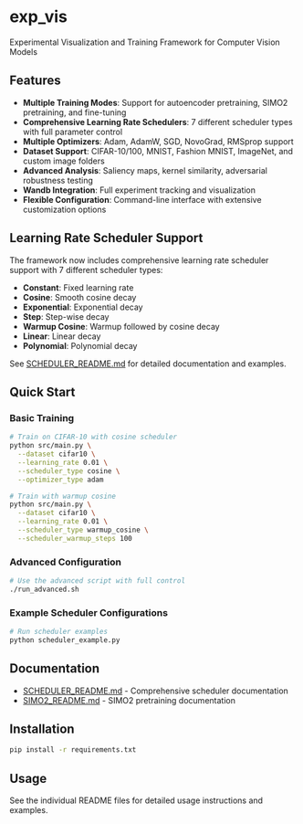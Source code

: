 # exp_vis

Experimental Visualization and Training Framework for Computer Vision Models

## Features

- **Multiple Training Modes**: Support for autoencoder pretraining, SIMO2 pretraining, and fine-tuning
- **Comprehensive Learning Rate Schedulers**: 7 different scheduler types with full parameter control
- **Multiple Optimizers**: Adam, AdamW, SGD, NovoGrad, RMSprop support
- **Dataset Support**: CIFAR-10/100, MNIST, Fashion MNIST, ImageNet, and custom image folders
- **Advanced Analysis**: Saliency maps, kernel similarity, adversarial robustness testing
- **Wandb Integration**: Full experiment tracking and visualization
- **Flexible Configuration**: Command-line interface with extensive customization options

## Learning Rate Scheduler Support

The framework now includes comprehensive learning rate scheduler support with 7 different scheduler types:

- **Constant**: Fixed learning rate
- **Cosine**: Smooth cosine decay
- **Exponential**: Exponential decay
- **Step**: Step-wise decay
- **Warmup Cosine**: Warmup followed by cosine decay
- **Linear**: Linear decay
- **Polynomial**: Polynomial decay

See [SCHEDULER_README.md](SCHEDULER_README.md) for detailed documentation and examples.

## Quick Start

### Basic Training

```bash
# Train on CIFAR-10 with cosine scheduler
python src/main.py \
  --dataset cifar10 \
  --learning_rate 0.01 \
  --scheduler_type cosine \
  --optimizer_type adam

# Train with warmup cosine
python src/main.py \
  --dataset cifar10 \
  --learning_rate 0.01 \
  --scheduler_type warmup_cosine \
  --scheduler_warmup_steps 100
```

### Advanced Configuration

```bash
# Use the advanced script with full control
./run_advanced.sh
```

### Example Scheduler Configurations

```bash
# Run scheduler examples
python scheduler_example.py
```

## Documentation

- [SCHEDULER_README.md](SCHEDULER_README.md) - Comprehensive scheduler documentation
- [SIMO2_README.md](SIMO2_README.md) - SIMO2 pretraining documentation

## Installation

```bash
pip install -r requirements.txt
```

## Usage

See the individual README files for detailed usage instructions and examples.